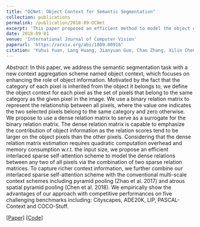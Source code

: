 ```yaml
---
title: "OCNet: Object Context for Semantic Segmentation"
collection: publications
permalink: /publication/2018-09-OCNet
excerpt: 'This paper proposed an efficient method to model the object context for semantic segmentation.'
date: 2018-09-01
venue: 'International Journal of Computer Vision'
paperurl: 'https://arxiv.org/abs/1809.00916'
citation: 'Yuhui Yuan, Lang Huang, Jianyuan Guo, Chao Zhang, Xilin Chen, Jingdong Wang (2021). &quot;OCNet: Object Context for Semantic Segmentation; <i>International Journal of Computer Vision</i>.'
---
```


*Abstract*: In this paper, we address the semantic segmentation task with a new context aggregation scheme named object context, which focuses on enhancing the role of object information. Motivated by the fact that the category of each pixel is inherited from the object it belongs to, we define the object context for each pixel as the set of pixels that belong to the same category as the given pixel in the image. We use a binary relation matrix to represent the relationship between all pixels, where the value one indicates the two selected pixels belong to the same category and zero otherwise. We propose to use a dense relation matrix to serve as a surrogate for the binary relation matrix. The dense relation matrix is capable to emphasize the contribution of object information as the relation scores tend to be larger on the object pixels than the other pixels. Considering that the dense relation matrix estimation requires quadratic computation overhead and memory consumption w.r.t. the input size, we propose an efficient interlaced sparse self-attention scheme to model the dense relations between any two of all pixels via the combination of two sparse relation matrices. To capture richer context information, we further combine our interlaced sparse self-attention scheme with the conventional multi-scale context schemes including pyramid pooling (Zhao et al. 2017) and atrous spatial pyramid pooling (Chen et al. 2018). We empirically show the advantages of our approach with competitive performances on five challenging benchmarks including: Cityscapes, ADE20K, LIP, PASCAL-Context and COCO-Stuff.

[\[Paper\]](https://arxiv.org/pdf/1809.00916) [\[Code\]](https://github.com/openseg-group/openseg.pytorch)